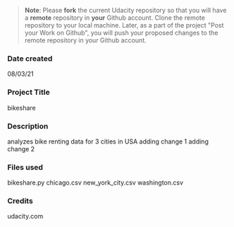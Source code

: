 >**Note**: Please **fork** the current Udacity repository so that you will have a **remote** repository in **your** Github account. Clone the remote repository to your local machine. Later, as a part of the project "Post your Work on Github", you will push your proposed changes to the remote repository in your Github account.

### Date created
08/03/21

### Project Title
bikeshare

### Description
analyzes bike renting data for 3 cities in USA
adding change 1
adding change 2
### Files used
bikeshare.py
chicago.csv
new_york_city.csv
washington.csv
### Credits
udacity.com
